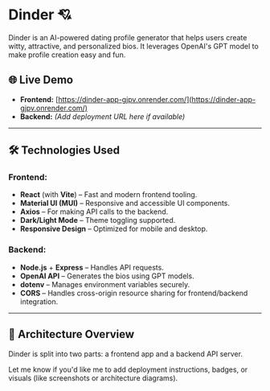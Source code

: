 # Dinder 💘

Dinder is an AI-powered dating profile generator that helps users create witty, attractive, and personalized bios. It leverages OpenAI's GPT model to make profile creation easy and fun.

## 🌐 Live Demo

- **Frontend:** [https://dinder-app-gjpv.onrender.com/](https://dinder-app-gjpv.onrender.com/)
- **Backend:** *(Add deployment URL here if available)*

---

## 🛠 Technologies Used

### Frontend:
- **React** (with **Vite**) – Fast and modern frontend tooling.
- **Material UI (MUI)** – Responsive and accessible UI components.
- **Axios** – For making API calls to the backend.
- **Dark/Light Mode** – Theme toggling supported.
- **Responsive Design** – Optimized for mobile and desktop.

### Backend:
- **Node.js** + **Express** – Handles API requests.
- **OpenAI API** – Generates the bios using GPT models.
- **dotenv** – Manages environment variables securely.
- **CORS** – Handles cross-origin resource sharing for frontend/backend integration.

---

## 🧱 Architecture Overview

Dinder is split into two parts: a frontend app and a backend API server.


Let me know if you'd like me to add deployment instructions, badges, or visuals (like screenshots or architecture diagrams).
